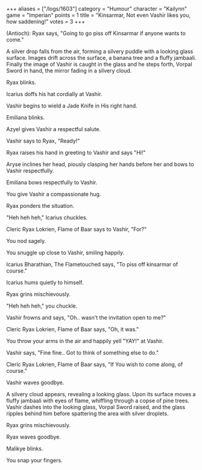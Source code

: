 +++
aliases = ["/logs/1603"]
category = "Humour"
character = "Kailynn"
game = "Imperian"
points = 1
title = "Kinsarmar, Not even Vashir likes you, how saddening!"
votes = 3
+++

(Antioch): Ryax says, "Going to go piss off Kinsarmar if anyone wants to come."

A silver drop falls from the air, forming a silvery puddle with a looking glass surface. Images drift across the surface, a banana tree and a fluffy jambaali. Finally the image of Vashir is caught in the glass and he steps forth, Vorpal Sword in hand, the mirror fading in a silvery cloud.

Ryax blinks.

Icarius doffs his hat cordially at Vashir.

Vashir begins to wield a Jade Knife in His right hand.

Emiliana blinks.

Azyel gives Vashir a respectful salute.

Vashir says to Ryax, "Ready!"

Ryax raises his hand in greeting to Vashir and says "Hi!"

Aryse inclines her head, piously clasping her hands before her and bows to Vashir respectfully.

Emiliana bows respectfully to Vashir.

You give Vashir a compassionate hug.

Ryax ponders the situation.

"Heh heh heh," Icarius chuckles.

Cleric Ryax Lokrien, Flame of Baar says to Vashir, "For?"

You nod sagely.

You snuggle up close to Vashir, smiling happily.

Icarius Bharathian, The Flametouched says, "To piss off kinsarmar of course."

Icarius hums quietly to himself.

Ryax grins mischievously.

"Heh heh heh," you chuckle.

Vashir frowns and says, "Oh.. wasn't the invitation open to me?"

Cleric Ryax Lokrien, Flame of Baar says, "Oh, it was."

You throw your arms in the air and happily yell "YAY!" at Vashir.

Vashir says, "Fine fine.. Got to think of something else to do."

Cleric Ryax Lokrien, Flame of Baar says, "If You wish to come along, of course."

Vashir waves goodbye.

A silvery cloud appears, revealing a looking glass. Upon its surface moves a fluffy jambaali with eyes of flame, whiffling through a copse of pine trees. Vashir dashes into the looking glass, Vorpal Sword raised, and the glass ripples behind him before spattering the area with silver droplets.

Ryax grins mischievously.

Ryax waves goodbye.

Malikye blinks.

You snap your fingers.

